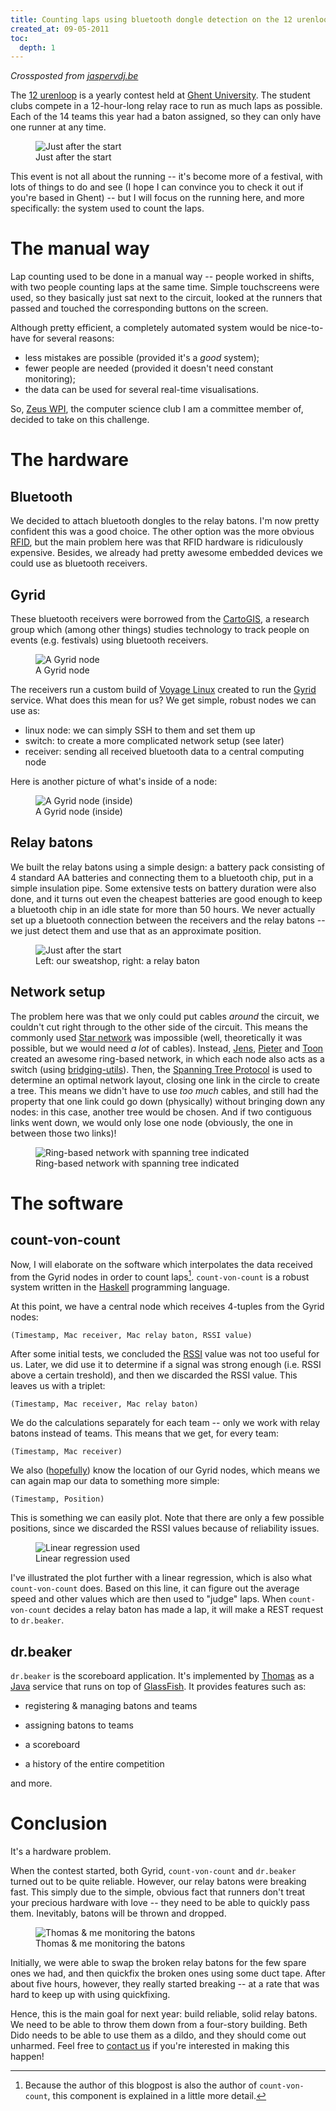 ```yaml
---
title: Counting laps using bluetooth dongle detection on the 12 urenloop
created_at: 09-05-2011
toc:
  depth: 1
---
```


_Crossposted from [jaspervdj.be](https://jaspervdj.be/posts/2011-05-09-12-urenloop.html)_

The [12 urenloop](https://www.12urenloop.be/) is a yearly contest held at [Ghent University](https://www.ugent.be/). The student clubs compete in a 12-hour-long relay race to run as much laps as possible. Each of the 14 teams this year had a baton assigned, so they can only have one runner at any time.

<figure class="image">
<img src="https://jaspervdj.be/images/2011-05-09-12-urenloop.jpg" alt="Just after the start">
<figcaption>Just after the start</figcaption>
</figure>

<!-- more -->

 This event is not all about the running -- it's become more of a festival, with lots of things to do and see (I hope I can convince you to check it out if you're based in Ghent) -- but I will focus on the running here, and more specifically: the system used to count the laps.

# The manual way

Lap counting used to be done in a manual way -- people worked in shifts, with two people counting laps at the same time. Simple touchscreens were used, so they basically just sat next to the circuit, looked at the runners that passed and touched the corresponding buttons on the screen.

Although pretty efficient, a completely automated system would be nice-to-have for several reasons:

- less mistakes are possible (provided it's a _good_ system);
- fewer people are needed (provided it doesn't need constant monitoring);
- the data can be used for several real-time visualisations.

So, [Zeus WPI](https://zeus.ugent.be/), the computer science club I am a committee member of, decided to take on this challenge.

# The hardware

## Bluetooth

We decided to attach bluetooth dongles to the relay batons. I'm now pretty confident this was a good choice. The other option was the more obvious [RFID](https://en.wikipedia.org/wiki/Radio-frequency_identification), but the main problem here was that RFID hardware is ridiculously expensive. Besides, we already had pretty awesome embedded devices we could use as bluetooth receivers.

## Gyrid

These bluetooth receivers were borrowed from the [CartoGIS](https://geoweb.ugent.be/cartogis/), a research group which (among other things) studies technology to track people on events (e.g. festivals) using bluetooth receivers.

<figure class="image">
<img src="https://jaspervdj.be/images/2011-05-09-gyrid-node.jpg" alt="A Gyrid node">
<figcaption>A Gyrid node</figcaption>
</figure>

The receivers run a custom build of [Voyage Linux](https://linux.voyage.hk/) created to run the [Gyrid](https://github.com/Rulus/Gyrid) service. What does this mean for us? We get simple, robust nodes we can use as:

- linux node: we can simply SSH to them and set them up
- switch: to create a more complicated network setup (see later)
- receiver: sending all received bluetooth data to a central computing node

Here is another picture of what's inside of a node:
<figure class="image">
<img src="https://jaspervdj.be/images/2011-05-09-gyrid-node-inside.jpg" alt="A Gyrid node (inside)">
<figcaption>A Gyrid node (inside)</figcaption>
</figure>

## Relay batons

We built the relay batons using a simple design: a battery pack consisting of 4 standard AA batteries and connecting them to a bluetooth chip, put in a simple insulation pipe. Some extensive tests on battery duration were also done, and it turns out even the cheapest batteries are good enough to keep a bluetooth chip in an idle state for more than 50 hours. We never actually set up a bluetooth connection between the receivers and the relay batons -- we just detect them and use that as an approximate position.
<figure class="image">
<img src="https://jaspervdj.be/images/2011-05-09-relay-batons.jpg" alt="Just after the start">
<figcaption>Left: our sweatshop, right: a relay baton</figcaption>
</figure>

## Network setup

The problem here was that we only could put cables _around_ the circuit, we couldn't cut right through to the other side of the circuit. This means the commonly used [Star network](https://en.wikipedia.org/wiki/Star_network) was impossible (well, theoretically it was possible, but we would need _a lot_ of cables). Instead, [Jens](https://twitter.com/jenstimmerman), [Pieter](https://thinkjavache.be/) and [Toon](https://twitter.com/nudded) created an awesome ring-based network, in which each node also acts as a switch (using [bridging-utils](https://www.linuxfoundation.org/collaborate/workgroups/networking/bridge)). Then, the [Spanning Tree Protocol](https://en.wikipedia.org/wiki/Spanning_Tree_Protocol) is used to determine an optimal network layout, closing one link in the circle to create a tree. This means we didn't have to use _too much_ cables, and still had the property that one link could go down (physically) without bringing down any nodes: in this case, another tree would be chosen. And if two contiguous links went down, we would only lose one node (obviously, the one in between those two links)!

<figure class="image">
<img src="https://jaspervdj.be/images/2011-05-09-ring.png" alt="Ring-based network with spanning tree indicated">
<figcaption>Ring-based network with spanning tree indicated</figcaption>
</figure>

# The software

## count-von-count

Now, I will elaborate on the software which interpolates the data received from the Gyrid nodes in order to count laps[^1]. `count-von-count` is a robust system written in the [Haskell](https://haskell.org/) programming language.

At this point, we have a central node which receives 4-tuples from the Gyrid nodes:

```
(Timestamp, Mac receiver, Mac relay baton, RSSI value)
```

After some initial tests, we concluded the [RSSI](https://en.wikipedia.org/wiki/Received_signal_strength_indication) value was not too useful for us. Later, we did use it to determine if a signal was strong enough (i.e. RSSI above a certain treshold), and then we discarded the RSSI value. This leaves us with a triplet:

```
(Timestamp, Mac receiver, Mac relay baton)
```

We do the calculations separately for each team -- only we work with relay batons instead of teams. This means that we get, for every team:

```
(Timestamp, Mac receiver)
```

We also ([hopefully](https://bash.org/?5273)) know the location of our Gyrid nodes, which means we can again map our data to something more simple:

```
(Timestamp, Position)
```

This is something we can easily plot. Note that there are only a few possible positions, since we discarded the RSSI values because of reliability issues.

<figure class="image">
<img src="https://jaspervdj.be/images/2011-05-09-plot.png" alt="Linear regression used">
<figcaption>Linear regression used</figcaption>
</figure>

I've illustrated the plot further with a linear regression, which is also what `count-von-count` does. Based on this line, it can figure out the average speed and other values which are then used to "judge" laps. When `count-von-count` decides a relay baton has made a lap, it will make a REST request to `dr.beaker`.

## dr.beaker

`dr.beaker` is the scoreboard application. It's implemented by [Thomas](https://twitter.com/blackskad) as a [Java](https://en.wikipedia.org/wiki/Java_(programming_language)) service that runs on top of [GlassFish](https://glassfish.java.net/). It provides features such as:

- registering & managing batons and teams

- assigning batons to teams

- a scoreboard

- a history of the entire competition

and more.

# Conclusion

It's a hardware problem.

When the contest started, both Gyrid, `count-von-count` and `dr.beaker` turned out to be quite reliable. However, our relay batons were breaking fast. This simply due to the simple, obvious fact that runners don't treat your precious hardware with love -- they need to be able to quickly pass them. Inevitably, batons will be thrown and dropped.

<figure class="image">
<img src="https://jaspervdj.be/images/2011-05-09-monitoring.jpg" alt="Thomas &amp; me monitoring the batons">
<figcaption>Thomas &amp; me monitoring the batons</figcaption>
</figure>

Initially, we were able to swap the broken relay batons for the few spare ones we had, and then quickfix the broken ones using some duct tape. After about five hours, however, they really started breaking -- at a rate that was hard to keep up with using quickfixing.

Hence, this is the main goal for next year: build reliable, solid relay batons. We need to be able to throw them down from a four-story building. Beth Dido needs to be able to use them as a dildo, and they should come out unharmed. Feel free to [contact us](https://zeus.ugent.be/contact/) if you're interested in making this happen!

[^1]: Because the author of this blogpost is also the author of `count-von-count`, this component is explained in a little more detail.
